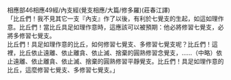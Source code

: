 相應部46相應49經/內支經(覺支相應/大篇/修多羅)(莊春江譯)  
「比丘們！我不見其它一支『內支』作了以後，有利於七覺支的生起，如這如理作意。比丘們！當比丘具足如理作意時，這應該可以被預期：他必將修習七覺支，必將多修習七覺支。  
比丘們！具足如理作意的比丘，如何修習七覺支、多修習七覺支呢？比丘們！這裡，比丘依止遠離、依止離貪、依止滅、捨棄的圓熟修習念覺支，……（中略）依止遠離、依止離貪、依止滅、捨棄的圓熟修習平靜覺支。比丘們！具足如理作意的比丘，這麼修習七覺支、多修習七覺支。」  
  
  

